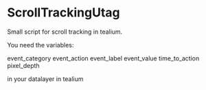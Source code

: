 # ScrollTrackingUtag
Small script for scroll tracking in tealium.

You need the variables:

event_category
event_action
event_label
event_value
time_to_action 
pixel_depth

in your datalayer in tealium

